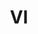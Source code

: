 ---
published:  false
post_id:    2018-06-VI
title:      VI
date_start: 2018-06-16
date_end:   2018-06-18
cover_idx:  0
cover_meta: U.S. Virgin Islands
images:
  - ext:    00.jpg
    width:  2400
    height: 3000
    meta:   St. Croix, U.S. Virgin Islands
  - ext:    02.jpg
    width:  2400
    height: 3000
    meta:   St. Thomas, U.S. Virgin Islands
tags:
  - Caribbean
---